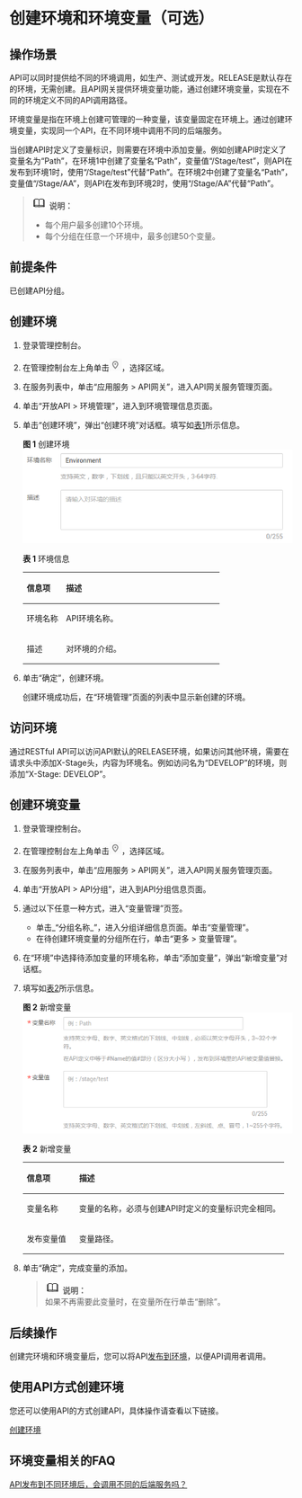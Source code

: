 # 创建环境和环境变量（可选）<a name="apig-zh-ug-180307004"></a>

## 操作场景<a name="section1731012541118"></a>

API可以同时提供给不同的环境调用，如生产、测试或开发。RELEASE是默认存在的环境，无需创建。且API网关提供环境变量功能，通过创建环境变量，实现在不同的环境定义不同的API调用路径。

环境变量是指在环境上创建可管理的一种变量，该变量固定在环境上。通过创建环境变量，实现同一个API，在不同环境中调用不同的后端服务。

当创建API时定义了变量标识，则需要在环境中添加变量。例如创建API时定义了变量名为“Path”，在环境1中创建了变量名“Path”，变量值“/Stage/test”，则API在发布到环境1时，使用“/Stage/test”代替“Path”。在环境2中创建了变量名“Path”，变量值“/Stage/AA”，则API在发布到环境2时，使用“/Stage/AA”代替“Path”。

>![](public_sys-resources/icon-note.gif) **说明：**   
>-   每个用户最多创建10个环境。  
>-   每个分组在任意一个环境中，最多创建50个变量。  

## 前提条件<a name="section16904951184510"></a>

已创建API分组。

## 创建环境<a name="section8731554122615"></a>

1.  登录管理控制台。
2.  在管理控制台左上角单击![](figures/icon-region.png)，选择区域。
3.  在服务列表中，单击“应用服务 \> API网关”，进入API网关服务管理页面。
4.  单击“开放API \> 环境管理”，进入到环境管理信息页面。
5.  单击“创建环境”，弹出“创建环境”对话框。填写如[表1](#table195413315428)所示信息。

    **图 1**  创建环境<a name="fig51011271144"></a>  
    ![](figures/创建环境.png "创建环境")

    **表 1**  环境信息

    <a name="table195413315428"></a>
    <table><thead align="left"><tr id="row45523384220"><th class="cellrowborder" valign="top" width="20%" id="mcps1.2.3.1.1"><p id="p65563314423"><a name="p65563314423"></a><a name="p65563314423"></a>信息项</p>
    </th>
    <th class="cellrowborder" valign="top" width="80%" id="mcps1.2.3.1.2"><p id="p356183311427"><a name="p356183311427"></a><a name="p356183311427"></a>描述</p>
    </th>
    </tr>
    </thead>
    <tbody><tr id="row1156183364219"><td class="cellrowborder" valign="top" width="20%" headers="mcps1.2.3.1.1 "><p id="p105616333427"><a name="p105616333427"></a><a name="p105616333427"></a>环境名称</p>
    </td>
    <td class="cellrowborder" valign="top" width="80%" headers="mcps1.2.3.1.2 "><p id="p1656123374219"><a name="p1656123374219"></a><a name="p1656123374219"></a>API环境名称。</p>
    </td>
    </tr>
    <tr id="row14879114316433"><td class="cellrowborder" valign="top" width="20%" headers="mcps1.2.3.1.1 "><p id="p12880154304320"><a name="p12880154304320"></a><a name="p12880154304320"></a>描述</p>
    </td>
    <td class="cellrowborder" valign="top" width="80%" headers="mcps1.2.3.1.2 "><p id="p48801043134312"><a name="p48801043134312"></a><a name="p48801043134312"></a>对环境的介绍。</p>
    </td>
    </tr>
    </tbody>
    </table>

6.  单击“确定”，创建环境。

    创建环境成功后，在“环境管理”页面的列表中显示新创建的环境。


## 访问环境<a name="section211711491225"></a>

通过RESTful API可以访问API默认的RELEASE环境，如果访问其他环境，需要在请求头中添加X-Stage头，内容为环境名。例如访问名为“DEVELOP”的环境，则添加“X-Stage: DEVELOP”。

## 创建环境变量<a name="section55767346015"></a>

1.  登录管理控制台。
2.  在管理控制台左上角单击![](figures/icon-region.png)，选择区域。
3.  在服务列表中，单击“应用服务 \> API网关”，进入API网关服务管理页面。
4.  单击“开放API \> API分组”，进入到API分组信息页面。
5.  通过以下任意一种方式，进入“变量管理”页签。
    -   单击_“分组名称_”，进入分组详细信息页面。单击“变量管理”。
    -   在待创建环境变量的分组所在行，单击“更多 \> 变量管理”。

6.  在“环境”中选择待添加变量的环境名称，单击“添加变量”，弹出“新增变量”对话框。
7.  填写如[表2](#table179600199520)所示信息。

    **图 2**  新增变量<a name="fig256419538210"></a>  
    ![](figures/新增变量.png "新增变量")

    **表 2**  新增变量

    <a name="table179600199520"></a>
    <table><thead align="left"><tr id="row209601419855"><th class="cellrowborder" valign="top" width="20%" id="mcps1.2.3.1.1"><p id="p7404447152"><a name="p7404447152"></a><a name="p7404447152"></a>信息项</p>
    </th>
    <th class="cellrowborder" valign="top" width="80%" id="mcps1.2.3.1.2"><p id="p49601519256"><a name="p49601519256"></a><a name="p49601519256"></a>描述</p>
    </th>
    </tr>
    </thead>
    <tbody><tr id="row9961119151"><td class="cellrowborder" valign="top" width="20%" headers="mcps1.2.3.1.1 "><p id="p1540474718515"><a name="p1540474718515"></a><a name="p1540474718515"></a>变量名称</p>
    </td>
    <td class="cellrowborder" valign="top" width="80%" headers="mcps1.2.3.1.2 "><p id="p196161919510"><a name="p196161919510"></a><a name="p196161919510"></a>变量的名称，必须与创建API时定义的变量标识完全相同。</p>
    </td>
    </tr>
    <tr id="row139611919855"><td class="cellrowborder" valign="top" width="20%" headers="mcps1.2.3.1.1 "><p id="p740419471157"><a name="p740419471157"></a><a name="p740419471157"></a>发布变量值</p>
    </td>
    <td class="cellrowborder" valign="top" width="80%" headers="mcps1.2.3.1.2 "><p id="p119612197510"><a name="p119612197510"></a><a name="p119612197510"></a>变量路径。</p>
    </td>
    </tr>
    </tbody>
    </table>

8.  单击“确定”，完成变量的添加。

    >![](public_sys-resources/icon-note.gif) **说明：**   
    >如果不再需要此变量时，在变量所在行单击“删除”。  


## 后续操作<a name="section9914172616511"></a>

创建完环境和环境变量后，您可以将API[发布到环境](发布API.md)，以便API调用者调用。

## 使用API方式创建环境<a name="section7546754133419"></a>

您还可以使用API的方式创建API，具体操作请查看以下链接。

[创建环境](https://support.huaweicloud.com/api-apig/apig-zh-api-180713052.html)

## 环境变量相关的FAQ<a name="section143731310144216"></a>

[API发布到不同环境后，会调用不同的后端服务吗？](https://support.huaweicloud.com/apig_faq/apig-zh-faq-181016019.html)

